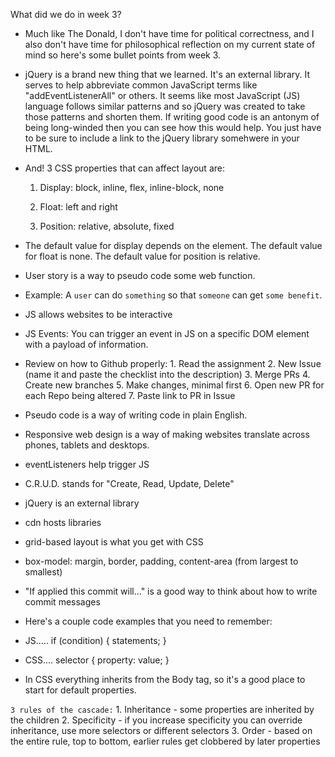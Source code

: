 
What did we do in week 3? 

* Much like The Donald, I don't have time for political correctness, and I also don't have time for philosophical reflection on my current state of mind so here's some bullet points from week 3.

* jQuery is a brand new thing that we learned. It's an external library. It serves to help abbreviate common JavaScript terms like "addEventListenerAll" or others. It seems like most JavaScript (JS) language follows similar patterns and so jQuery was created to take those patterns and shorten them. If writing good code is an antonym of being long-winded then you can see how this would help. You just have to be sure to include a link to the jQuery library somehwere in your HTML.

* And! 3 CSS properties that can affect layout are:

    1. Display: block, inline, flex, inline-block, none

    2. Float: left and right

    3. Position: relative, absolute, fixed


* The default value for display depends on the element. The default value for float is none. The default value for position is relative.

* User story is a way to pseudo code some web function.
* Example: A `user` can do `something` so that `someone` can get `some benefit`.

* JS allows websites to be interactive
* JS Events: You can trigger an event in JS on a specific DOM element with a payload of information.

* Review on how to Github properly:
      1. Read the assignment
      2. New Issue (name it and paste the checklist into the description)
      3. Merge PRs
      4. Create new branches
      5. Make changes, minimal first
      6. Open new PR for each Repo being altered
      7. Paste link to PR in Issue

* Pseudo code is a way of writing code in plain English.
* Responsive web design is a way of making websites translate across phones, tablets and desktops.
* eventListeners help trigger JS
* C.R.U.D. stands for "Create, Read, Update, Delete"
* jQuery is an external library
* cdn hosts libraries
* grid-based layout is what you get with CSS
* box-model: margin, border, padding, content-area (from largest to smallest)
* "If applied this commit will..." is a good way to think about how to write commit messages

* Here's a couple code examples that you need to remember:
* JS.....
      if (condition) {
        statements;
      }

* CSS....
      selector {
        property: value;
      }

* In CSS everything inherits from the Body tag, so it's a good place to start for default properties.

`3 rules of the cascade:`
      1. Inheritance - some properties are inherited by the children
      2. Specificity - if you increase specificity you can override inheritance, use more selectors or different selectors
      3. Order - based on the entire rule, top to bottom, earlier rules get clobbered by later properties

